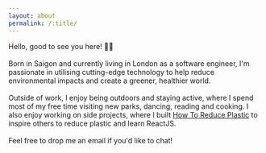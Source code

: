 ```yaml
---
layout: about
permalink: /:title/
---
```


<p>Hello, good to see you here! 👋🏼
<br/><br/>
Born in Saigon and currently living in London as a software engineer, I'm passionate in utilising cutting-edge technology to help reduce environmental impacts and create a greener, healthier world.
<br/><br/>
Outside of work, I enjoy being outdoors and staying active, where I spend most of my free time visiting new parks, dancing, reading and cooking.
I also enjoy working on side projects, where I built <a href="https://howtoreduceplastic.com">How To Reduce Plastic</a> to inspire others to reduce plastic and learn ReactJS.  
<br/><br/>
Feel free to drop me an email if you'd like to chat!
